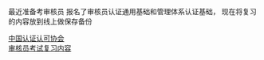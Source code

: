 <!-- intro: 最近准备考审核员 报名了审核员认证通用基础和管理体系认证基础， 现在将复习的内容放到线上做保存备份 -->

最近准备考审核员 报名了审核员认证通用基础和管理体系认证基础， 
现在将复习的内容放到线上做保存备份

 
[中国认证认可协会](http://www.ccaa.org.cn/)  
[审核员考试复习内容](https://nice-lemongrass-f15.notion.site/b487d71013194595a39440ed8ce506b8)

